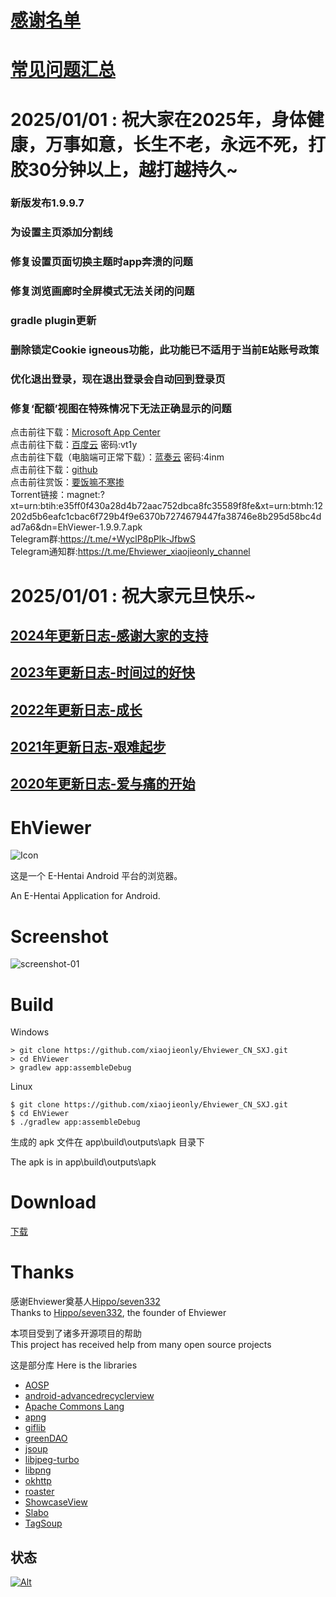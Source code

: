 # [感谢名单](https://github.com/xiaojieonly/Ehviewer_CN_SXJ/blob/BiLi_PC_Gamer/feedauthor/thankyou.md) 
# [常见问题汇总](https://github.com/xiaojieonly/Ehviewer_CN_SXJ/blob/BiLi_PC_Gamer/feedauthor/EhviewerIssue.md)

# 2025/01/01 : 祝大家在2025年，身体健康，万事如意，长生不老，永远不死，打胶30分钟以上，越打越持久~  
 ###  新版发布1.9.9.7  
 ###  为设置主页添加分割线  
 ###  修复设置页面切换主题时app奔溃的问题  
 ###  修复浏览画廊时全屏模式无法关闭的问题  
 ###  gradle plugin更新  
 ###  删除锁定Cookie igneous功能，此功能已不适用于当前E站账号政策  
 ###  优化退出登录，现在退出登录会自动回到登录页  
 ###  修复‘配额’视图在特殊情况下无法正确显示的问题  

[//]: # (      点击前往下载：[EhViewer &#40;20.8 MB&#41;]&#40;https://appteka.store/app/2f4r195618&#41;   )
   点击前往下载：[Microsoft App Center](install.appcenter.ms/users/xiaojieonly/apps/com.xjs.ehviewer/distribution_groups/let's%20roll)   
   点击前往下载：[百度云](https://pan.baidu.com/s/1GV7ltodLNyZwxKulmi5laQ)  密码:vt1y   
   点击前往下载（电脑端可正常下载）：[蓝奏云](https://wwsu.lanzouu.com/iOHZV2jlhjuj)  密码:4inm   
   点击前往下载：[github](https://github.com/xiaojieonly/Ehviewer_CN_SXJ/releases)    
   点击前往赏饭：[要饭嘛不寒掺](https://github.com/xiaojieonly/Ehviewer_CN_SXJ/blob/BiLi_PC_Gamer/feedauthor/support.md)    
   Torrent链接：magnet:?xt=urn:btih:e35ff0f430a28d4b72aac752dbca8fc35589f8fe&xt=urn:btmh:12202d5b6eafc1cbac6f729b4f9e6370b7274679447fa38746e8b295d58bc4dad7a6&dn=EhViewer-1.9.9.7.apk     
   Telegram群:https://t.me/+WyclP8pPlk-JfbwS    
   Telegram通知群:https://t.me/Ehviewer_xiaojieonly_channel

# 2025/01/01 : 祝大家元旦快乐~

## [2024年更新日志-感谢大家的支持](https://github.com/xiaojieonly/Ehviewer_CN_SXJ/blob/BiLi_PC_Gamer/feedauthor/year2024-thanks.md)  
## [2023年更新日志-时间过的好快](https://github.com/xiaojieonly/Ehviewer_CN_SXJ/blob/BiLi_PC_Gamer/feedauthor/year2023-boom.md)  
## [2022年更新日志-成长](https://github.com/xiaojieonly/Ehviewer_CN_SXJ/blob/BiLi_PC_Gamer/feedauthor/year2022-growing-up.md)  
## [2021年更新日志-艰难起步](https://github.com/xiaojieonly/Ehviewer_CN_SXJ/blob/BiLi_PC_Gamer/feedauthor/year2021-step-begin.md)  
## [2020年更新日志-爱与痛的开始](https://github.com/xiaojieonly/Ehviewer_CN_SXJ/blob/BiLi_PC_Gamer/feedauthor/year2020-love-begin.md)

# EhViewer

![Icon](fastlane/metadata/android/en-US/images/icon.png)

这是一个 E-Hentai Android 平台的浏览器。

An E-Hentai Application for Android.


# Screenshot

![screenshot-01](fastlane/metadata/android/en-US/images/phoneScreenshots/1.png)


# Build

Windows

    > git clone https://github.com/xiaojieonly/Ehviewer_CN_SXJ.git
    > cd EhViewer
    > gradlew app:assembleDebug

Linux

    $ git clone https://github.com/xiaojieonly/Ehviewer_CN_SXJ.git
    $ cd EhViewer
    $ ./gradlew app:assembleDebug

生成的 apk 文件在 app\build\outputs\apk 目录下

The apk is in app\build\outputs\apk


# Download

[下载](https://github.com/shuaixiaojie/Ehviewer_CN_SXJ/releases)

# Thanks

感谢Ehviewer奠基人[Hippo/seven332](https://github.com/seven332)    
Thanks to [Hippo/seven332](https://github.com/seven332), the founder of Ehviewer    

本项目受到了诸多开源项目的帮助  
This project has received help from many open source projects  

这是部分库
Here is the libraries  
- [AOSP](http://source.android.com/)
- [android-advancedrecyclerview](https://github.com/h6ah4i/android-advancedrecyclerview)
- [Apache Commons Lang](https://commons.apache.org/proper/commons-lang/)
- [apng](http://apng.sourceforge.net/)
- [giflib](http://giflib.sourceforge.net)
- [greenDAO](https://github.com/greenrobot/greenDAO)
- [jsoup](https://github.com/jhy/jsoup)
- [libjpeg-turbo](http://libjpeg-turbo.virtualgl.org/)
- [libpng](http://www.libpng.org/pub/png/libpng.html)
- [okhttp](https://github.com/square/okhttp)
- [roaster](https://github.com/forge/roaster)
- [ShowcaseView](https://github.com/amlcurran/ShowcaseView)
- [Slabo](https://github.com/TiroTypeworks/Slabo)
- [TagSoup](http://home.ccil.org/~cowan/tagsoup/)

## 状态

[![Alt](https://repobeats.axiom.co/api/embed/e6becb5b041dae430dff7f85581aa1f91975d416.svg "Repobeats analytics image")](https://github.com/xiaojieonly/Ehviewer_CN_SXJ/pulse)
